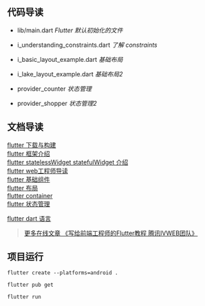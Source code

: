 
## 代码导读
- lib/main.dart *Flutter 默认初始化的文件*

 - i_understanding_constraints.dart    *了解 constraints*    
 - i_basic_layout_example.dart   *基础布局*
 - i_lake_layout_example.dart *基础布局2*

 - provider_counter *状态管理*
 - provider_shopper *状态管理2*


## 文档导读

  [flutter 下载与构建](flutter_run.md)  
  [flutter 框架介绍](flutter_framework_guide.md )  
  [flutter statelessWidget statefulWidget 介绍](flutter_stateless_stateful_widget.md)  
  [flutter web工程师导读](flutter_for_web_webs.md)   
  [flutter 基础组件](flutter_basic_container.md)  
[flutter 布局](flutter_layout_readme.md)  
[flutter container](flutter_basic_container.md)  
[flutter 状态管理](flutter_state_manage.md)  


[flutter dart 语言](flutter_dart_website.md)  






> [更多在线文章 《写给前端工程师的Flutter教程 腾讯IVWEB团队》 
 ](https://juejin.cn/post/6844903918351155213#heading-10)


 

 ## 项目运行
 
 `flutter create --platforms=android .`
  
 `flutter pub get`
 
 `flutter run`  
 



